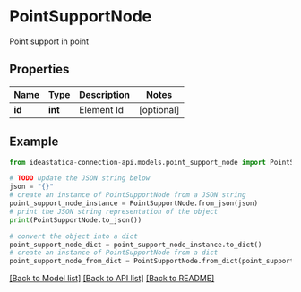 # PointSupportNode

Point support in point

## Properties

Name | Type | Description | Notes
------------ | ------------- | ------------- | -------------
**id** | **int** | Element Id | [optional] 

## Example

```python
from ideastatica-connection-api.models.point_support_node import PointSupportNode

# TODO update the JSON string below
json = "{}"
# create an instance of PointSupportNode from a JSON string
point_support_node_instance = PointSupportNode.from_json(json)
# print the JSON string representation of the object
print(PointSupportNode.to_json())

# convert the object into a dict
point_support_node_dict = point_support_node_instance.to_dict()
# create an instance of PointSupportNode from a dict
point_support_node_from_dict = PointSupportNode.from_dict(point_support_node_dict)
```
[[Back to Model list]](../README.md#documentation-for-models) [[Back to API list]](../README.md#documentation-for-api-endpoints) [[Back to README]](../README.md)


